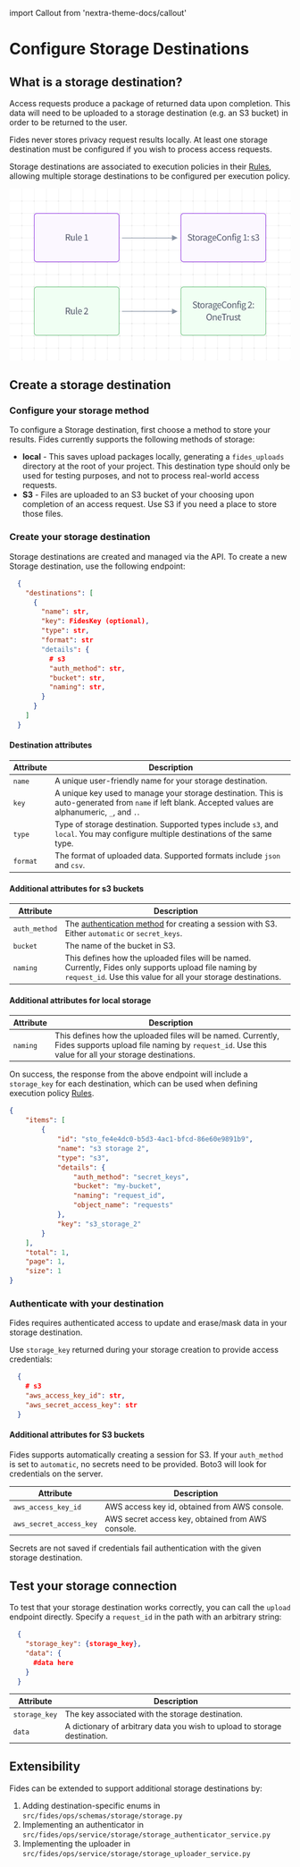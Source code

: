 import Callout from 'nextra-theme-docs/callout'

# Configure Storage Destinations

## What is a storage destination?
Access requests produce a package of returned data upon completion. This data will need to be uploaded to a storage destination (e.g. an S3 bucket) in order to be returned to the user.

<Callout>Fides never stores privacy request results locally. At least one storage destination must be configured if you wish to process access requests.</Callout>

Storage destinations are associated to execution policies in their [Rules](./execution_policies#add-a-rule), allowing multiple storage destinations to be configured per execution policy.

![Storage Destinations](../../../../public/assets/img/resources/storage_destinations.png "Storage Destinations")

## Create a storage destination
### Configure your storage method
To configure a Storage destination, first choose a method to store your results. Fides currently supports the following methods of storage:

- **local** - This saves upload packages locally, generating a `fides_uploads` directory at the root of your project. This destination type should only be used for testing purposes, and not to process real-world access requests.
- **S3** - Files are uploaded to an S3 bucket of your choosing upon completion of an access request. Use S3 if you need a place to store those files.


### Create your storage destination
Storage destinations are created and managed via the API. To create a new Storage destination, use the following endpoint:

```json
  {
    "destinations": [
      {
        "name": str,
        "key": FidesKey (optional),
        "type": str,
        "format": str
        "details": {
          # s3
          "auth_method": str,
          "bucket": str,
          "naming": str,
        }
      }
    ]
  }

```

#### Destination attributes
| Attribute | Description |
|---|---|
| `name` | A unique user-friendly name for your storage destination. |
| `key` | A unique key used to manage your storage destination. This is auto-generated from `name` if left blank. Accepted values are alphanumeric, `_`, and `.`. |
| `type` | Type of storage destination. Supported types include `s3`, and `local`. You may configure multiple destinations of the same type. |
| `format` | The format of uploaded data. Supported formats include `json` and `csv`. |

#### Additional attributes for s3 buckets
| Attribute | Description |
|---|---|
| `auth_method` | The [authentication method](#authenticate-with-your-destination) for creating a session with S3. Either `automatic` or `secret_keys`. |
| `bucket` | The name of the bucket in S3. |
| `naming` | This defines how the uploaded files will be named. Currently, Fides only supports upload file naming by `request_id`. Use this value for all your storage destinations. |

#### Additional attributes for local storage
| Attribute | Description |
|---|---|
| `naming` | This defines how the uploaded files will be named. Currently, Fides supports upload file naming by `request_id`. Use this value for all your storage destinations. |

On success, the response from the above endpoint will include a `storage_key` for each destination, which can be used when defining execution policy [Rules](./execution_policies#add-a-rule).

```json filename="Example response"
{
    "items": [
        {
            "id": "sto_fe4e4dc0-b5d3-4ac1-bfcd-86e60e9891b9",
            "name": "s3 storage 2",
            "type": "s3",
            "details": {
                "auth_method": "secret_keys",
                "bucket": "my-bucket",
                "naming": "request_id",
                "object_name": "requests"
            },
            "key": "s3_storage_2"
        }
    ],
    "total": 1,
    "page": 1,
    "size": 1
}
```

### Authenticate with your destination
Fides requires authenticated access to update and erase/mask data in your storage destination. 

Use `storage_key` returned during your storage creation to provide access credentials:

```json filename="PUT {host}/api/v1/storage/config/{storage_key}/secret"
  {
    # s3
    "aws_access_key_id": str,
    "aws_secret_access_key": str
  }

```

#### Additional attributes for S3 buckets
<Callout> Fides supports automatically creating a session for S3. If your `auth_method` is set to `automatic`, no secrets need to be provided. Boto3 will look for credentials on the server.</Callout>

| Attribute | Description |
|---|---|
| `aws_access_key_id` | AWS access key id, obtained from AWS console. |
| `aws_secret_access_key` | AWS secret access key, obtained from AWS console. |

Secrets are not saved if credentials fail authentication with the given storage destination.

## Test your storage connection

To test that your storage destination works correctly, you can call the `upload` endpoint directly. Specify a `request_id` in the path with an arbitrary string:

```json filename="PUT {host}/api/v1/storage/{request_id}"
  {
    "storage_key": {storage_key},
    "data": {
      #data here
    }
  }

```

| Attribute | Description |
|---|---|
| `storage_key` | The key associated with the storage destination. |
| `data` | A dictionary of arbitrary data you wish to upload to storage destination. |


## Extensibility
Fides can be extended to support additional storage destinations by:

1. Adding destination-specific enums in `src/fides/ops/schemas/storage/storage.py`
2. Implementing an authenticator in `src/fides/ops/service/storage/storage_authenticator_service.py`
3. Implementing the uploader in `src/fides/ops/service/storage/storage_uploader_service.py`
